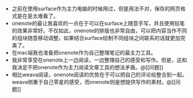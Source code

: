 - 之前在使用surface作为主力电脑的时候用过，但是用法不对，保存的网页格式是在是太难看了。
- onenote的最让我喜欢的一点在于可以在surface上随意手写，并且使用铅笔的效果非常好。不仅如此，onenote的排版也非常自由，可以把内容当作不同的组块随意移动调整。如果结合surface绘制不同组块之间联系的话就更加完美了。
- 在mac端我也准备把onenote作为自己整理笔记的最主力工具。
- 我非常享受在onenote上一边阅读，一边整理自己的感受和写作。但是，这和我决定不把onenote作为主力阅读文章工具的想法矛盾。@[[问题]]
- 相比weava阅读，onenote阅读的优势在于可以把自己的评论给整合到一起。weava侧重于自己零星的感受，而onenote则是想提供写作的素材。@[[问题]]
